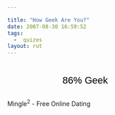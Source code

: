 ```yaml
---

title: "How Geek Are You?"
date: 2007-08-30 16:59:52
tags:
  -  quizes
layout: rut
---
```


<a href="http://mingle2.com/geek-quiz" style="text-decoration: none; background: url('http://mingle2.com/css/img/quiz/badge1_green.jpg') no-repeat; display: block; width: 268px; height: 82px;"><span style="display: block; padding-left: 125px; padding-top: 28px; color: #000; font-family: Arial; font-size: 22px;">86% Geek</span></a>Mingle<sup>2</sup> - <a style="text-decoration: none;" href="http://mingle2.com/">Free Online Dating</a>

